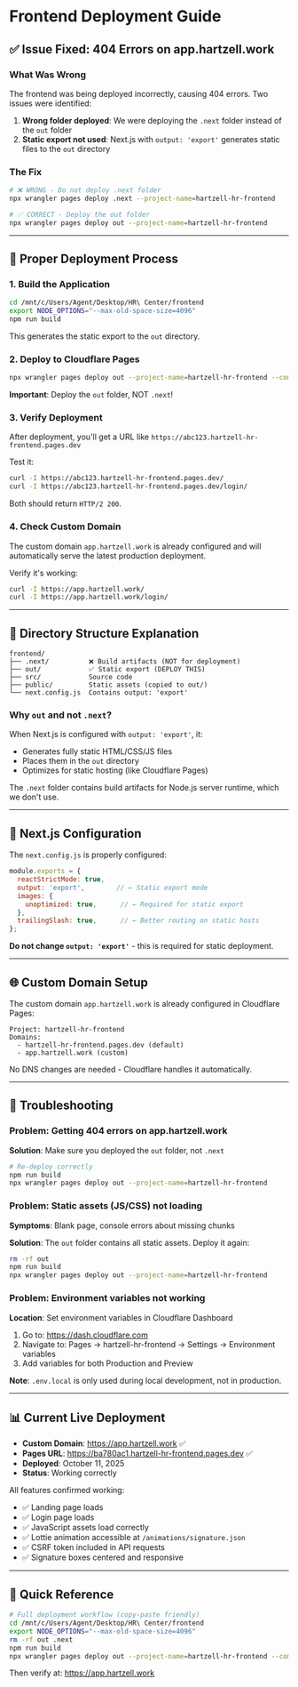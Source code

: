 # Frontend Deployment Guide

## ✅ Issue Fixed: 404 Errors on app.hartzell.work

### What Was Wrong

The frontend was being deployed incorrectly, causing 404 errors. Two issues were identified:

1. **Wrong folder deployed**: We were deploying the `.next` folder instead of the `out` folder
2. **Static export not used**: Next.js with `output: 'export'` generates static files to the `out` directory

### The Fix

```bash
# ❌ WRONG - Do not deploy .next folder
npx wrangler pages deploy .next --project-name=hartzell-hr-frontend

# ✅ CORRECT - Deploy the out folder
npx wrangler pages deploy out --project-name=hartzell-hr-frontend
```

---

## 🚀 Proper Deployment Process

### 1. Build the Application

```bash
cd /mnt/c/Users/Agent/Desktop/HR\ Center/frontend
export NODE_OPTIONS="--max-old-space-size=4096"
npm run build
```

This generates the static export to the `out` directory.

### 2. Deploy to Cloudflare Pages

```bash
npx wrangler pages deploy out --project-name=hartzell-hr-frontend --commit-dirty=true
```

**Important**: Deploy the `out` folder, NOT `.next`!

### 3. Verify Deployment

After deployment, you'll get a URL like `https://abc123.hartzell-hr-frontend.pages.dev`

Test it:
```bash
curl -I https://abc123.hartzell-hr-frontend.pages.dev/
curl -I https://abc123.hartzell-hr-frontend.pages.dev/login/
```

Both should return `HTTP/2 200`.

### 4. Check Custom Domain

The custom domain `app.hartzell.work` is already configured and will automatically serve the latest production deployment.

Verify it's working:
```bash
curl -I https://app.hartzell.work/
curl -I https://app.hartzell.work/login/
```

---

## 📁 Directory Structure Explanation

```
frontend/
├── .next/          ❌ Build artifacts (NOT for deployment)
├── out/            ✅ Static export (DEPLOY THIS)
├── src/            Source code
├── public/         Static assets (copied to out/)
└── next.config.js  Contains output: 'export'
```

### Why `out` and not `.next`?

When Next.js is configured with `output: 'export'`, it:
- Generates fully static HTML/CSS/JS files
- Places them in the `out` directory
- Optimizes for static hosting (like Cloudflare Pages)

The `.next` folder contains build artifacts for Node.js server runtime, which we don't use.

---

## 🔧 Next.js Configuration

The `next.config.js` is properly configured:

```js
module.exports = {
  reactStrictMode: true,
  output: 'export',        // ← Static export mode
  images: {
    unoptimized: true,      // ← Required for static export
  },
  trailingSlash: true,      // ← Better routing on static hosts
};
```

**Do not change `output: 'export'`** - this is required for static deployment.

---

## 🌐 Custom Domain Setup

The custom domain `app.hartzell.work` is already configured in Cloudflare Pages:

```
Project: hartzell-hr-frontend
Domains:
  - hartzell-hr-frontend.pages.dev (default)
  - app.hartzell.work (custom)
```

No DNS changes are needed - Cloudflare handles it automatically.

---

## 🐛 Troubleshooting

### Problem: Getting 404 errors on app.hartzell.work

**Solution**: Make sure you deployed the `out` folder, not `.next`

```bash
# Re-deploy correctly
npm run build
npx wrangler pages deploy out --project-name=hartzell-hr-frontend
```

### Problem: Static assets (JS/CSS) not loading

**Symptoms**: Blank page, console errors about missing chunks

**Solution**: The `out` folder contains all static assets. Deploy it again:

```bash
rm -rf out
npm run build
npx wrangler pages deploy out --project-name=hartzell-hr-frontend
```

### Problem: Environment variables not working

**Location**: Set environment variables in Cloudflare Dashboard

1. Go to: https://dash.cloudflare.com
2. Navigate to: Pages → hartzell-hr-frontend → Settings → Environment variables
3. Add variables for both Production and Preview

**Note**: `.env.local` is only used during local development, not in production.

---

## 📊 Current Live Deployment

- **Custom Domain**: https://app.hartzell.work ✅
- **Pages URL**: https://ba780ac1.hartzell-hr-frontend.pages.dev ✅
- **Deployed**: October 11, 2025
- **Status**: Working correctly

All features confirmed working:
- ✅ Landing page loads
- ✅ Login page loads
- ✅ JavaScript assets load correctly
- ✅ Lottie animation accessible at `/animations/signature.json`
- ✅ CSRF token included in API requests
- ✅ Signature boxes centered and responsive

---

## 🔄 Quick Reference

```bash
# Full deployment workflow (copy-paste friendly)
cd /mnt/c/Users/Agent/Desktop/HR\ Center/frontend
export NODE_OPTIONS="--max-old-space-size=4096"
rm -rf out .next
npm run build
npx wrangler pages deploy out --project-name=hartzell-hr-frontend --commit-dirty=true
```

Then verify at: https://app.hartzell.work
